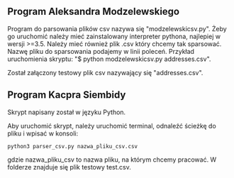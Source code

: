 ## Program Aleksandra Modzelewskiego
Program do parsowania plików csv nazywa się "modzelewskicsv.py".
Żeby go uruchomić należy mieć zainstalowany interpreter pythona, najlepiej w wersji >=3.5.
Należy mieć również plik .csv który chcemy tak sparsować. Nazwę pliku do sparsowania podajemy
w linii poleceń.
Przykład uruchomienia skryptu: "$ python modzelewskicsv.py addresses.csv".

Został załączony testowy plik csv nazywający się "addresses.csv".

## Program Kacpra Siembidy
Skrypt napisany został w języku Python.

Aby uruchomić skrypt, należy uruchomić terminal, odnaleźć ścieżkę do pliku i wpisać w konsoli:

```
python3 parser_csv.py nazwa_pliku_csv.csv
```
gdzie nazwa_pliku_csv to nazwa pliku, na którym chcemy pracować. W folderze znajduje się plik testowy test.csv. 
